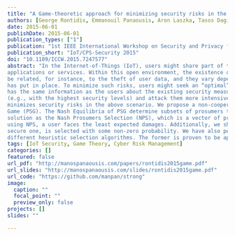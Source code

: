 ```yaml
---
title: "A Game-theoretic approach for minimizing security risks in the internet-of-things"
authors: [George Rontidis, Emmanouil Panaousis, Aron Laszka, Tasos Dagiuklas, Pasquale Malacaria, Tansu Alpcan]
date: 2015-06-01
publishDate: 2015-06-01
publication_types: ["1"]
publication: "1st IEEE International Workshop on Security and Privacy for Internet of Things and Cyber-Physical Systems, in conjunction with IEEE ICC 2015"
publication_short: "IoT/CPS-Security 2015"
doi: "10.1109/ICCW.2015.7247577"
abstract: "In the Internet-of-Things (IoT), users might share part of their data with different IoT prosumers, which offer
applications or services. Within this open environment, the existence of an adversary introduces security risks. These can
be related, for instance, to the theft of user data, and they vary depending on the security controls that each IoT prosumer
has put in place. To minimize such risks, users might seek an “optimal” set of prosumers. However, assuming the adversary
has the same information as the users about the existing security measures, he can then devise which prosumers will be preferable
(e.g., with the highest security levels) and attack them more intensively. This paper proposes a decision-support approach that
minimizes security risks in the above scenario. We propose a non-cooperative, two-player game entitled Prosumers Selection
Game (PSG). The Nash Equilibria of PSG determine subsets of prosumers that optimize users’ payoffs. We refer to any game
solution as the Nash Prosumers Selection (NPS), which is a vector of probabilities over subsets of prosumers. We show that when
using NPS, a user faces the least expected damages. Additionally, we show that according to NPS every prosumer, even the least
secure one, is selected with some non-zero probability. We have also performed simulations to compare NPS against two
different heuristic selection algorithms. The former is proven to be approximately 38% more effective in terms of security-risk mitigation."
tags: [IoT Security, Game Theory, Cyber Risk Management]
categories: []
featured: false
url_pdf: "http://manospanaousis.com/papers/rontidis2015game.pdf"
url_slides: "http://manospanaousis.com/slides/rontidis2015game.pdf"
url_code: "https://github.com/manpan/strong"
image:
  caption: ""
  focal_point: ""
  preview_only: false
projects: []
slides: ""

---
```

